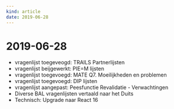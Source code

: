 ```yaml
---
kind: article
date: 2019-06-28
---
```


# 2019-06-28

* vragenlijst toegeveogd: TRAILS Partnerlijsten
* vragenlijst beijgewerkt: PIE=M lijsten
* vragenlijst toegevoegd: MATE Q7. Moeilijkheden en problemen
* vragenlijst toegevoegd: DIP lijsten
* vragenlijst aangepast: Peesfunctie Revalidatie - Verwachtingen
* Diverse BAL vragenlijsten vertaald naar het Duits
* Technisch: Upgrade naar React 16
